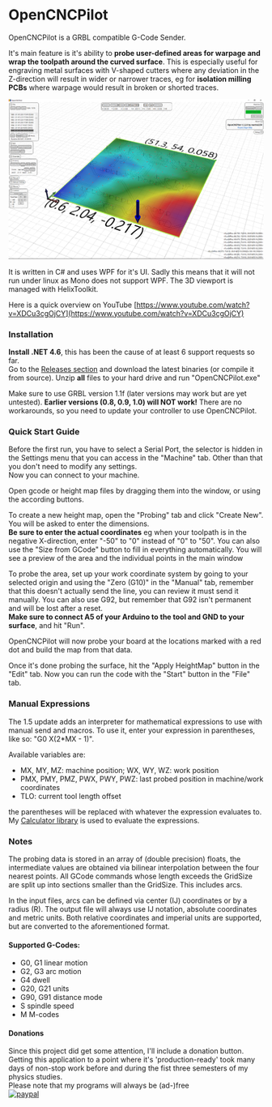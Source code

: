 # OpenCNCPilot

OpenCNCPilot is a GRBL compatible G-Code Sender.

It's main feature is it's ability to **probe user-defined areas for warpage and wrap the toolpath around the curved surface**.
This is especially useful for engraving metal surfaces with V-shaped cutters where any deviation in the Z-direction will result in wider or narrower traces, eg for **isolation milling PCBs** where warpage would result in broken or shorted traces.

![Screenshot](https://raw.githubusercontent.com/A-J-Bauer/OpenCNCPilot/master/img/Screenshot2.png)

It is written in C# and uses WPF for it's UI. Sadly this means that it will not run under linux as Mono does not support WPF.
The 3D viewport is managed with HelixToolkit.

Here is a quick overview on YouTube [https://www.youtube.com/watch?v=XDCu3cgOjCY](https://www.youtube.com/watch?v=XDCu3cgOjCY)  

### Installation
**Install .NET 4.6**, this has been the cause of at least 6 support requests so far.  
Go to the [Releases section](https://github.com/martin2250/OpenCNCPilot/releases/latest) and download the latest binaries (or compile it from source).
Unzip **all** files to your hard drive and run "OpenCNCPilot.exe"

Make sure to use GRBL version 1.1f (later versions may work but are yet untested). **Earlier versions (0.8, 0.9, 1.0) will NOT work!** There are no workarounds, so you need to update your controller to use OpenCNCPilot.

### Quick Start Guide
Before the first run, you have to select a Serial Port, the selector is hidden in the Settings menu that you can access in the "Machine" tab. Other than that you don't need to modify any settings.  
Now you can connect to your machine.

Open gcode or height map files by dragging them into the window, or using the according buttons.

To create a new height map, open the "Probing" tab and click "Create New". You will be asked to enter the dimensions.  
**Be sure to enter the actual coordinates** eg when your toolpath is in the negative X-direction, enter "-50" to "0" instead of "0" to "50". You can also use the "Size from GCode" button to fill in everything automatically.
You will see a preview of the area and the individual points in the main window

To probe the area, set up your work coordinate system by going to your selected origin and using the "Zero (G10)" in the "Manual" tab, remember that this doesn't actually send the line, you can review it must send it manually. You can also use G92, but remember that G92 isn't permanent and will be lost after a reset.  
**Make sure to connect A5 of your Arduino to the tool and GND to your surface**, and hit "Run".

OpenCNCPilot will now probe your board at the locations marked with a red dot and build the map from that data.

Once it's done probing the surface, hit the "Apply HeightMap" button in the "Edit" tab.
Now you can run the code with the "Start" button in the "File" tab.

### Manual Expressions

The 1.5 update adds an interpreter for mathematical expressions to use with manual send and macros.
To use it, enter your expression in parentheses, like so: "G0 X(2*MX - 1)".

Available variables are:
- MX, MY, MZ: machine position; WX, WY, WZ: work position
- PMX, PMY, PMZ, PWX, PWY, PWZ: last probed position in machine/work coordinates
- TLO: current tool length offset

the parentheses will be replaced with whatever the expression evaluates to.
My [Calculator library](https://github.com/martin2250/Calculator) is used to evaluate the expressions.

### Notes
The probing data is stored in an array of (double precision) floats, the intermediate values are obtained via bilinear interpolation between the four nearest points. All GCode commands whose length exceeds the GridSize are split up into sections smaller than the GridSize. This includes arcs.

In the input files, arcs can be defined via center (IJ) coordinates or by a radius (R). The output file will always use IJ notation, absolute coordinates and metric units. Both relative coordinates and imperial units are supported, but are converted to the aforementioned format.

#### Supported G-Codes:
* G0, G1	linear motion
* G2, G3	arc motion
* G4 dwell
* G20, G21	units
* G90, G91	distance mode
* S spindle speed
* M M-codes

#### Donations
Since this project did get some attention, I'll include a donation button. Getting this application to a point where it's 'production-ready' took many days of non-stop work before and during the fist three semesters of my physics studies.  
Please note that my programs will always be (ad-)free  
[![paypal](https://www.paypalobjects.com/en_US/i/btn/btn_donateCC_LG.gif)](https://www.paypal.com/cgi-bin/webscr?cmd=_s-xclick&hosted_button_id=7F783UGMYHRWN)
